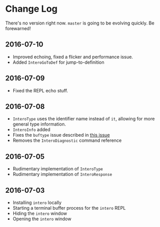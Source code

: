 # Change Log

There's no version right now. `master` is going to be evolving quickly. Be
forewarned!

## 2016-07-10

- Improved echoing, fixed a flicker and performance issue.
- Added `InteroGoToDef` for jump-to-definition

## 2016-07-09

- Fixed the REPL echo stuff.

## 2016-07-08

- `InteroType` uses the identifier name instead of `it`, allowing for more
general type information.
- `InteroInfo` added
- Fixes the `buftype` issue described in [this issue](https://github.com/parsonsmatt/intero-neovim/issues/9)
- Removes the `InteroDiagnostic` command reference

## 2016-07-05

- Rudimentary implementation of `InteroType`
- Rudimentary implementation of `InteroResponse`

## 2016-07-03

- Installing `intero` locally
- Starting a terminal buffer process for the `intero` REPL
- Hiding the `intero` window
- Opening the `intero` window

